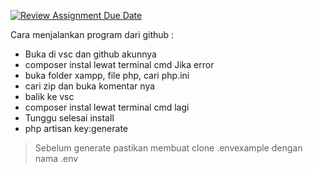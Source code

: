 [![Review Assignment Due Date](https://classroom.github.com/assets/deadline-readme-button-24ddc0f5d75046c5622901739e7c5dd533143b0c8e959d652212380cedb1ea36.svg)](https://classroom.github.com/a/bOnVcDng) 


Cara menjalankan program dari github :
- Buka di vsc dan github akunnya
- composer instal lewat terminal cmd
Jika error
- buka folder xampp, file php, cari php.ini
- cari zip dan buka komentar nya
- balik ke vsc 
- composer instal lewat terminal cmd lagi
- Tunggu selesai install
- php artisan key:generate
> Sebelum generate pastikan membuat clone .envexample dengan nama .env

